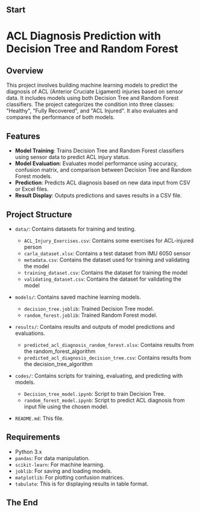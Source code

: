 ## Start

# ACL Diagnosis Prediction with Decision Tree and Random Forest

## Overview

This project involves building machine learning models to predict the diagnosis of ACL (Anterior Cruciate Ligament) injuries based on sensor data. It includes models using both Decision Tree and Random Forest classifiers. The project categorizes the condition into three classes: "Healthy", "Fully Recovered", and "ACL Injured". It also evaluates and compares the performance of both models.

## Features

- **Model Training**: Trains Decision Tree and Random Forest classifiers using sensor data to predict ACL injury status.
- **Model Evaluation**: Evaluates model performance using accuracy, confusion matrix, and comparison between Decision Tree and Random Forest models.
- **Prediction**: Predicts ACL diagnosis based on new data input from CSV or Excel files.
- **Result Display**: Outputs predictions and saves results in a CSV file.

## Project Structure

- `data/`: Contains datasets for training and testing.
  - `ACL_Injury_Exercises.csv`: Contains some exercises for ACL-injured person
  - `carla_dataset.xlsx`: Contains a test dataset from IMU 6050 sensor
  - `metadata.csv`: Contains the dataset used for training and validating the model
  - `training_dataset.csv`: Contains the dataset for training the model
  - `validating_dataset.csv`: Contains the dataset for validating the model

- `models/`: Contains saved machine learning models.
  - `decision_tree.joblib`: Trained Decision Tree model.
  - `random_forest.joblib`: Trained Random Forest model.

- `results/`: Contains results and outputs of model predictions and evaluations.
  - `predicted_acl_diagnosis_random_forest.xlsx`: Contains results from the random_forest_algorithm
  - `predicted_acl_diagnosis_decision_tree.csv`: Contains results from the decision_tree_algorithm

- `codes/`: Contains scripts for training, evaluating, and predicting with models.
  - `Decision_tree_model.ipynb`: Script to train Decision Tree.
  - `random_forest_model.ipynb`: Script to predict ACL diagnosis from input file using the chosen model.
 

- `README.md`: This file.

## Requirements

- Python 3.x
- `pandas`: For data manipulation.
- `scikit-learn`: For machine learning.
- `joblib`: For saving and loading models.
- `matplotlib`: For plotting confusion matrices.
- `tabulate`: This is for displaying results in table format.

## The End
